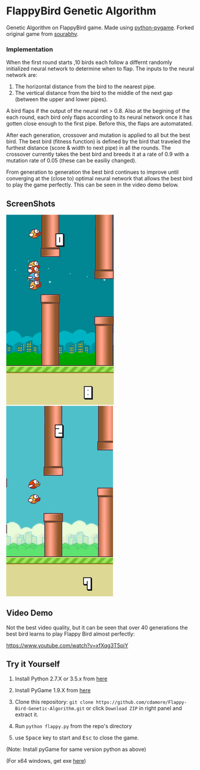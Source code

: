 FlappyBird Genetic Algorithm
===============

Genetic Algorithm on FlappyBird game. Made using [python-pygame][1]. Forked original game from [sourabhv][2].

### Implementation
When the first round starts ,10 birds each follow a differnt randomly initialized neural network to determine when to flap. The inputs to the neural network are:
1) The horizontal distance from the bird to the nearest pipe.
2) The vertical distance from the bird to the middle of the next gap (between the upper and lower pipes).

A bird flaps if the output of the neural net > 0.8. Also at the begining of the each round, each bird only flaps according to its neural network once it has gotten close enough to the first pipe. Before this, the flaps are automatated.

After each generation, crossover and mutation is applied to all but the best bird. The best bird (fitness function) is defined by the bird that traveled the furthest distance (score & width to next pipe) in all the rounds. The crossover currently takes the best bird and breeds it at a rate of 0.9 with a mutation rate of 0.05 (these can be easiliy changed). 

From generation to generation the best bird continues to improve until converging at the (close to) optimal neural network that allows the best bird to play the game perfectly. This can be seen in the video demo below.

[1]: http://www.pygame.org
[2]: https://github.com/sourabhv

ScreenShots
----------

![Flappy Bird](flappy5.png)
![Flappy Bird](flappy4.png)

Video Demo
----------
Not the best video quality, but it can be seen that over 40 generations the best bird learns to play Flappy Bird almost perfectly:

https://www.youtube.com/watch?v=xfXqg3T5piY

Try it Yourself
--------------

1. Install Python 2.7.X or 3.5.x from [here](https://www.python.org/download/releases/)

2. Install PyGame 1.9.X from [here](http://www.pygame.org/download.shtml)

3. Clone this repository: `git clone https://github.com/cdamore/Flappy-Bird-Genetic-Algorithm.git` or click `Download ZIP` in right panel and extract it.

4. Run `python flappy.py` from the repo's directory

5. use <kbd>Space</kbd> key to start and <kbd>Esc</kbd> to close the game.

  (Note: Install pyGame for same version python as above)

  (For x64 windows, get exe [here](http://www.lfd.uci.edu/~gohlke/pythonlibs/#pygame))
